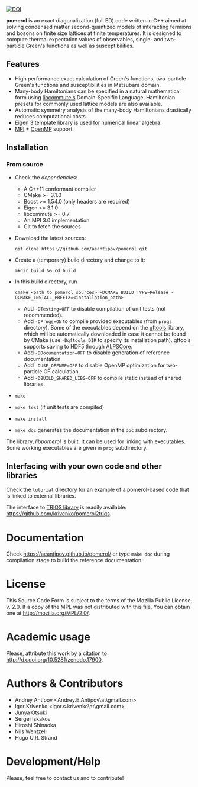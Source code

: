 [![DOI](https://zenodo.org/badge/4569/aeantipov/pomerol.svg)](
http://dx.doi.org/10.5281/zenodo.17900
)

**pomerol** is an exact diagonalization (full ED) code written in C++ aimed at
solving condensed matter second-quantized models of interacting fermions
and bosons on finite size lattices at finite temperatures.
It is designed to compute thermal expectation values of observables, single- and
two-particle Green's functions as well as susceptibilities.

##  Features

  * High performance exact calculation of Green's functions, two-particle
    Green's functions and susceptibilities in Matsubara domain.
  * Many-body Hamiltonians can be specified in a natural mathematical form using
    [libcommute's](https://krivenko.github.io/libcommute/) Domain-Specific
    Language. Hamiltonian presets for commonly used lattice models are also
    available.
  * Automatic symmetry analysis of the many-body Hamiltonians drastically
    reduces computational costs.
  * [Eigen 3](http://eigen.tuxfamily.org) template library is used for numerical
    linear algebra.
  * [MPI](http://en.wikipedia.org/wiki/Message_Passing_Interface) +
    [OpenMP](https://en.wikipedia.org/wiki/OpenMP) support.

## Installation
### From source

  - Check the *dependencies*:

    * A C++11 conformant compiler
    * CMake >= 3.1.0
    * Boost >= 1.54.0 (only headers are required)
    * Eigen >= 3.1.0
    * libcommute >= 0.7
    * An MPI 3.0 implementation
    * Git to fetch the sources

  - Download the latest sources:

    ```
    git clone https://github.com/aeantipov/pomerol.git
    ```

  - Create a (temporary) build directory and change to it:

    ```
    mkdir build && cd build
    ```

  - In this build directory, run

    ```
    cmake <path_to_pomerol_sources> -DCMAKE_BUILD_TYPE=Release -DCMAKE_INSTALL_PREFIX=<installation_path>
    ```
    * Add `-DTesting=OFF` to disable compilation of unit tests (not recommended).
    * Add `-DProgs=ON` to compile provided executables (from `progs`
      directory). Some of the executables depend on the
      [gftools](https://github.com/aeantipov/gftools) library, which will be
      automatically downloaded in case it cannot be found by CMake (use
      `-Dgftools_DIR` to specify its installation path). gftools supports saving
      to HDF5 through [ALPSCore](http://alpscore.org).
    * Add `-DDocumentation=OFF` to disable generation of reference
      documentation.
    * Add `-DUSE_OPENMP=OFF` to disable OpenMP optimization for two-particle GF
      calculation.
    * Add `-DBUILD_SHARED_LIBS=OFF` to compile static instead of shared libraries.
  - `make`
  - `make test` (if unit tests are compiled)
  - `make install`
  - `make doc` generates the documentation in the `doc` subdirectory.

The library, _libpomerol_ is built. It can be used for linking with executables.
Some working executables are given in `prog` subdirectory.

## Interfacing with your own code and other libraries

Check the `tutorial` directory for an example of a pomerol-based code that is
linked to external libraries.

The interface to [TRIQS library](https://triqs.github.io/triqs/latest/) is
readily available: <https://github.com/krivenko/pomerol2triqs>.

# Documentation
Check <https://aeantipov.github.io/pomerol/> or type `make doc` during
compilation stage to build the reference documentation.

# License
This Source Code Form is subject to the terms of the Mozilla Public License,
v. 2.0. If a copy of the MPL was not distributed with this file, You can obtain
one at <http://mozilla.org/MPL/2.0/>.

# Academic usage

Please, attribute this work by a citation to
<http://dx.doi.org/10.5281/zenodo.17900>.

# Authors & Contributors
  * Andrey Antipov <Andrey.E.Antipov\at\gmail.com>
  * Igor Krivenko <igor.s.krivenko\at\gmail.com>
  * Junya Otsuki
  * Sergei Iskakov
  * Hiroshi Shinaoka
  * Nils Wentzell
  * Hugo U.R. Strand

# Development/Help
Please, feel free to contact us and to contribute!
